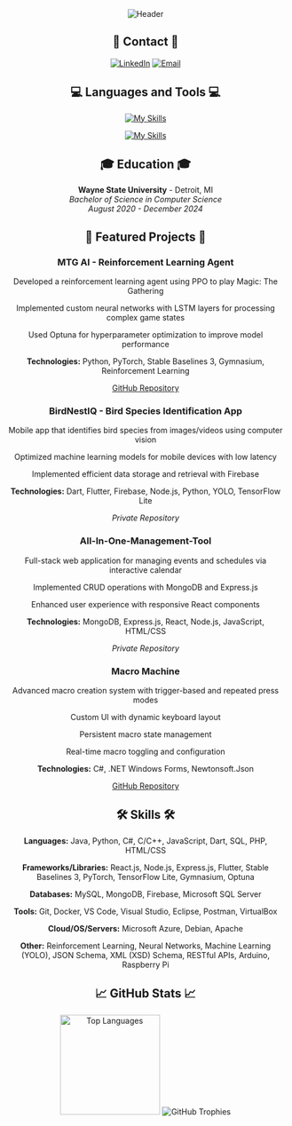 <div align="center">

<div align="center">
    <img src="https://capsule-render.vercel.app/api?type=waving&color=gradient&height=100&section=header&text=Carter%20Rock&fontSize=90&animation=fadeIn" alt="Header"/>
</div>

## 📱 Contact 📱

[![LinkedIn](https://img.shields.io/badge/LinkedIn-0077B5?style=for-the-badge&logo=linkedin&logoColor=white)](https://www.linkedin.com/in/carterrock49/)
[![Email](https://img.shields.io/badge/Email-D14836?style=for-the-badge&logo=gmail&logoColor=white)](mailto:carterrock49@gmail.com)

## 💻 Languages and Tools 💻

[![My Skills](https://skillicons.dev/icons?i=java,python,javascript,dart,cpp,cs,html,css,react,nodejs,express,flutter,pytorch,tensorflow,mongodb)](https://skillicons.dev)

[![My Skills](https://skillicons.dev/icons?i=firebase,git,docker,azure,arduino,raspberrypi,vscode,visualstudio)](https://skillicons.dev)
## 🎓 Education 🎓

**Wayne State University** - Detroit, MI  
*Bachelor of Science in Computer Science*  
*August 2020 - December 2024*

## 🚀 Featured Projects 🚀

### MTG AI - Reinforcement Learning Agent

Developed a reinforcement learning agent using PPO to play Magic: The Gathering

Implemented custom neural networks with LSTM layers for processing complex game states

Used Optuna for hyperparameter optimization to improve model performance

**Technologies:** Python, PyTorch, Stable Baselines 3, Gymnasium, Reinforcement Learning

[GitHub Repository](https://github.com/CarterRock49/MTG-AI-Project)

### BirdNestIQ - Bird Species Identification App

Mobile app that identifies bird species from images/videos using computer vision

Optimized machine learning models for mobile devices with low latency

Implemented efficient data storage and retrieval with Firebase

**Technologies:** Dart, Flutter, Firebase, Node.js, Python, YOLO, TensorFlow Lite

*Private Repository*

### All-In-One-Management-Tool
Full-stack web application for managing events and schedules via interactive calendar

Implemented CRUD operations with MongoDB and Express.js

Enhanced user experience with responsive React components

**Technologies:** MongoDB, Express.js, React, Node.js, JavaScript, HTML/CSS

*Private Repository*

### Macro Machine
Advanced macro creation system with trigger-based and repeated press modes

Custom UI with dynamic keyboard layout

Persistent macro state management

Real-time macro toggling and configuration

**Technologies:** C#, .NET Windows Forms, Newtonsoft.Json

[GitHub Repository](https://github.com/CarterRock49/C_Sharp_Macro_Project)
  
## 🛠️ Skills 🛠️

**Languages:** Java, Python, C#, C/C++, JavaScript, Dart, SQL, PHP, HTML/CSS

**Frameworks/Libraries:** React.js, Node.js, Express.js, Flutter, Stable Baselines 3, PyTorch, TensorFlow Lite, Gymnasium, Optuna

**Databases:** MySQL, MongoDB, Firebase, Microsoft SQL Server

**Tools:** Git, Docker, VS Code, Visual Studio, Eclipse, Postman, VirtualBox

**Cloud/OS/Servers:** Microsoft Azure, Debian, Apache

**Other:** Reinforcement Learning, Neural Networks, Machine Learning (YOLO), JSON Schema, XML (XSD) Schema, RESTful APIs, Arduino, Raspberry Pi

## 📈 GitHub Stats 📈

<picture>
  <source 
    srcset="https://github-readme-stats.vercel.app/api/top-langs/?username=CarterRock49&layout=compact&theme=radical&hide_border=true&card_width=420&langs_count=8&size_weight=0.5&count_weight=0.5&hide=html,css"
    media="(prefers-color-scheme: dark)"
  />
  <source
    srcset="https://github-readme-stats.vercel.app/api/top-langs/?username=CarterRock49&layout=compact&theme=default&hide_border=true&card_width=420&langs_count=8&size_weight=0.5&count_weight=0.5&hide=html,css"
    media="(prefers-color-scheme: light)"
  />
  <img height="180em" src="https://github-readme-stats.vercel.app/api/top-langs/?username=CarterRock49&layout=compact&theme=radical&hide_border=true&card_width=420" alt="Top Languages" />
</picture>

<picture>
  <source 
    srcset="https://github-profile-trophy.vercel.app/?username=CarterRock49&theme=radical&column=4&margin-w=15&margin-h=15&no-bg=true&row=1"
    media="(prefers-color-scheme: dark)"
  />
  <source
    srcset="https://github-profile-trophy.vercel.app/?username=CarterRock49&theme=flat&column=4&margin-w=15&margin-h=15&no-bg=true&row=1"
    media="(prefers-color-scheme: light)"
  />
  <img src="https://github-profile-trophy.vercel.app/?username=CarterRock49&theme=radical&column=4&margin-w=15&margin-h=15&no-bg=true&row=1" alt="GitHub Trophies" />
</picture>

</div>
